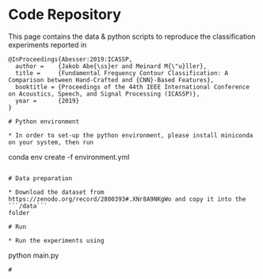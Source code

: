 # Code Repository

This page contains the data & python scripts to reproduce the classification experiments reported in

```
@InProceedings{Abesser:2019:ICASSP,
  author =    {Jakob Abe{\ss}er and Meinard M{\"u}ller},
  title =     {Fundamental Frequency Contour Classification: A Comparison between Hand-Crafted and {CNN}-Based Features},
  booktitle = {Proceedings of the 44th IEEE International Conference on Acoustics, Speech, and Signal Processing (ICASSP)},
  year =      {2019}
}

# Python environment

* In order to set-up the python environment, please install miniconda on your system, then run

```
conda env create -f environment.yml
```

# Data preparation

* Download the dataset from https://zenodo.org/record/2800393#.XNr8A9NKgWo and copy it into the ```/data```
folder

# Run

* Run the experiments using 
```
python main.py
```
# 

